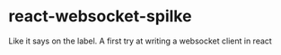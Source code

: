 # react-websocket-spilke
 Like it says on the label. A first try at writing a websocket client in react
